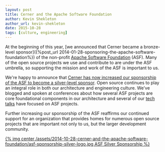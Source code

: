 ```yaml
---
layout: post
title: Cerner and the Apache Software Foundation
author: Kevin Shekleton
author_url: kevin-shekleton
date: 2015-10-28
tags: [culture, engineering]
---
```


At the beginning of this year, [we announced that Cerner became a bronze-level sponsor]({%post_url 2014-01-28-sponsoring-the-apache-software-foundation%}) of the non-profit [Apache Software Foundation](http://www.apache.org/) (ASF). Many of the open source projects we use and contribute to are under the ASF umbrella, so supporting the mission and work of the ASF is important to us.

We're happy to announce that [Cerner has now increased our sponsorship of the ASF to become a silver-level sponsor](http://www.apache.org/foundation/thanks.html). Open source continues to play an integral role in both our architecture and engineering culture. We've blogged and spoken at conferences about how several ASF projects are core foundational components in our architecture and several of our [tech talks](http://www.youtube.com/playlist?list=PLSti19ysyJtDYa2JdSjVYWaKhuul1jPUP) have focused on ASF projects.

Further increasing our sponsorship of the ASF reaffirms our continued support for an organization that provides homes for numerous open source projects that are important not only to us, but the larger development community.

[{% img center /assets/2014-10-28-cerner-and-the-apache-software-foundation/asf-sponsorship-silver-logo.jpg ASF Silver Sponsorship %}](http://sponsor.apache.org/)
